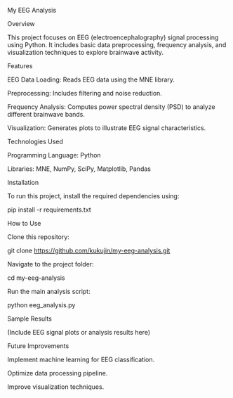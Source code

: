 My EEG Analysis

Overview

This project focuses on EEG (electroencephalography) signal processing using Python. It includes basic data preprocessing, frequency analysis, and visualization techniques to explore brainwave activity.

Features

EEG Data Loading: Reads EEG data using the MNE library.

Preprocessing: Includes filtering and noise reduction.

Frequency Analysis: Computes power spectral density (PSD) to analyze different brainwave bands.

Visualization: Generates plots to illustrate EEG signal characteristics.

Technologies Used

Programming Language: Python

Libraries: MNE, NumPy, SciPy, Matplotlib, Pandas

Installation

To run this project, install the required dependencies using:

pip install -r requirements.txt

How to Use

Clone this repository:

git clone https://github.com/kukujin/my-eeg-analysis.git

Navigate to the project folder:

cd my-eeg-analysis

Run the main analysis script:

python eeg_analysis.py

Sample Results

(Include EEG signal plots or analysis results here)

Future Improvements

Implement machine learning for EEG classification.

Optimize data processing pipeline.

Improve visualization techniques.
